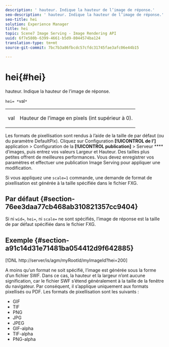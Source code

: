 ```yaml
---
description: ' hauteur. Indique la hauteur de l’image de réponse.'
seo-description: ' hauteur. Indique la hauteur de l’image de réponse.'
seo-title: hei
solution: Experience Manager
title: hei
topic: Scene7 Image Serving - Image Rendering API
uuid: 6f7e580b-6399-4661-b5d9-8044574ba124
translation-type: tm+mt
source-git-commit: 7bc7b3a86fbcdc57cfdc31745fae3afc06e44b15

---
```



# hei{#hei}

 hauteur. Indique la hauteur de l’image de réponse.

`hei= *`val`*`

<table id="simpletable_627E67D201744588815325F3C55F76A5"> 
 <tr class="strow"> 
  <td class="stentry"> <p><span class="codeph"> <span class="varname"> val</span></span> </p> </td> 
  <td class="stentry"> <p>Hauteur de l’image en pixels (int supérieur à 0). </p></td> 
 </tr> 
</table>

Les formats de pixellisation sont rendus à l’aide de la taille de  par défaut (ou du paramètre DefaultPix). Cliquez sur Configuration **[!UICONTROL de l’]** application > Configuration de la **[!UICONTROL publication]** > Serveur **** d’images, puis entrez vos valeurs Largeur et Hauteur. Des tailles plus petites offrent de meilleures performances. Vous devez enregistrer vos paramètres et effectuer une publication Image Serving pour appliquer une modification.

Si vous appliquez une `scale=1` commande, une demande de format de pixellisation est générée à la taille spécifiée dans le fichier FXG.

## Par défaut {#section-76ee3daa77cb468ab310821357cc9404}

Si ni `wid=`, `hei=`, ni `scale=` ne sont spécifiés, l’image de réponse est la taille de  par défaut spécifiée dans le fichier FXG.

## Exemple {#section-a91c14d31e71481ba054412d9f642885}

[!DNL http://server/is/agm/myRootId/myImageId?hei=200]

A moins qu’un format ne soit spécifié, l’image est générée sous la forme d’un fichier SWF. Dans ce cas, la hauteur et la largeur n’ont aucune signification, car le fichier SWF s’étend généralement à la taille de la fenêtre du navigateur. Par conséquent, il s’applique uniquement aux formats pixellisés ou PDF. Les formats de pixellisation sont les suivants :

* GIF
* TIF
* PNG
* JPG
* JPEG
* GIF-alpha
* TIF-alpha
* PNG-alpha

